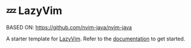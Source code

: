 # 💤 LazyVim


BASED ON:
https://github.com/nvim-java/nvim-java


A starter template for [LazyVim](https://github.com/LazyVim/LazyVim).
Refer to the [documentation](https://lazyvim.github.io/installation) to get started.
